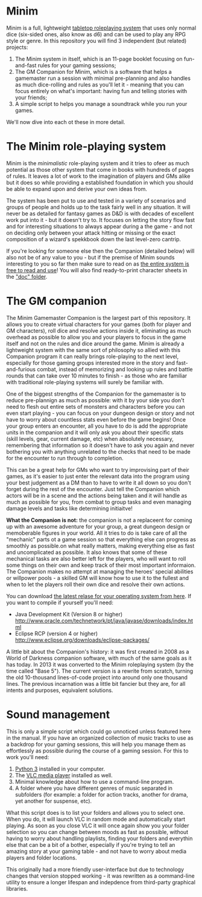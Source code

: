 # Minim

Minim is a full, lightweight [tabletop roleplaying system](https://en.wikipedia.org/wiki/Tabletop_role-playing_game) that uses only normal dice (six-sided ones, also know as d6) and can be used to play any RPG style or genre. In this repository you will find 3 independent (but related) projects:

1. The Minim system in itself, which is an 11-page booklet focusing on fun-and-fast rules for your gaming sessions;
2. The GM Companion for Minim, which is a software that helps a gamemaster run a session with minimal pre-planning and also handles as much dice-rolling and rules as you'll let it - meaning that you can focus entirely on what's important: having fun and telling stories with your friends;
3. A simple script to helps you manage a soundtrack while you run your games.

We'll now dive into each ot these in more detail.

# The Minim role-playing system

Minim is the *minimalistic* role-playing system and it tries to ofeer as much potential as those other system that come in books with hundreds of pages of rules. It leaves a lot of work to the imagination of players and GMs alike but it does so while providing a established foundation in which you should be able to expand upon and derive your own ideas from.

The system has been put to use and tested in a variety of scenarios and groups of people and holds up to the task fairly well in any situation. It will never be as detailed for fantasy games as D&D is with decades of excellent work put into it - but it doesn't try to. It focuses on letting the story flow fast and for interesting situations to always appear during a the game - and not on deciding only between your attack hitting or missing or the exact composition of a wizard's spekkbook down the last level-zero cantrip.

If you're looking for someone else then the Companion (detailed below) will also not be of any value to you - but if the premise of Minim sounds interesting to you so far then make sure to read on as [the entire system is free to read  and use](https://github.com/tukkek/minim/raw/master/doc/minim.pdf)! You will also find ready-to-print character sheets in the ["doc" folder](https://github.com/tukkek/minim/tree/master/doc).

# The GM companion

The Minim Gamemaster Companion is the largest part of this repository. It allows you to create virtual characters for your games (both for player and GM characters), roll dice and resolve actions inside it, eliminating as much overhead as possible to allow you and your players to focus in the game itself and not on the rules and dice around the game. Minim is already a lightweight system with the same sort of philosophy so allied with this Companion program it can really brings role-playing to the next level, especially for those gaming groups interested more in the story and fast-and-furious combat, instead of memorizing and looking up rules and battle rounds that can take over 10 minutes to finish - as those who are familiar with traditional role-playing systems will surely be familiar with.

One of the biggest strengths of the Companion for the gamemaster is to reduce pre-plannign as much as possible: with it by your side you don't need to flesh out entire sets of monsters and characters before you can even start playing - you can focus on your dungeon design or story and not have to worry about countless stats even before the game begins! Once your group enters an encounter, all you have to do is add the appropriate units in the companion and it will only ask you about their specific stats (skill levels, gear, current damage, etc) when absolutely necessary, remembering that information so it doesn't have to ask you again and never bothering you with anything unrelated to the checks that need to be made for the encounter to run through to completion. 

This can be a great help for GMs who want to try improvising part of their games, as it's easier to just enter the relevant data into the program using your best judgement as a DM than to have to write it all down so you don't forget during the rest of the encounter. Just tell the Companion which actors will be in a scene and the actions being taken and it will handle as much as possible for you, from combat to group tasks and even managing damage levels and tasks like determining initiaitve!

**What the Companion is not:** the companion is not a replaceent for coming up with an awesome adventure for your group, a great dungeon design or memoberable figures in your world. All it tries to do is take care of all the "mechanic" parts ot a game session so that everything else can progress as smoothly as possible.on what really matters, making everything else as fast and uncomplicated as possible. It also knows that some of these mechanical tasks are also better left for the players, who will want to roll some things on their own and keep track of their most important informaion. The Companion makes no attempt at managing the heroes' special abilities or willpower pools - a skilled GM will know how to use it to the fullest and when to let the players roll their own dice and resolve their own actions.

You can download [the latest relase for your operating system from here](https://github.com/tukkek/minim/releases). If you want to compile if yourself you'll need:

* Java Development Kit (Version 8 or higher) http://www.oracle.com/technetwork/pt/java/javase/downloads/index.html
* Eclipse RCP (version 4 or higher) http://www.eclipse.org/downloads/eclipse-packages/

A little bit about the Companion's history: it was first created in 2008 as a World of Darkness companion software, with much of the same goals as it has today. In 2013 it was converted to the Minim roleplaying system (by the time called "Base 5"). The current version is a rewrite from scratch, turning the old 10-thousand lines-of-code project into around only one thousand lines. The previous incarnation was a little bit fancier but they are, for all intents and purposes, equivalent solutions.

# Sound management

This is only a simple script which could go unnoticed unless featured here in the manual. If you have an organized collection of music tracks to use as a backdrop for your gaming sessions, this will help you manage them as effortlessly as possible during the course of a gaming session. For this to work you'll need:

1. [Python 3](https://www.python.org/downloads/) installed in your computer.
2. The [VLC media player](https://www.videolan.org/vlc/) installed as well.
3. Minimal knowledge about how to use a command-line program.
4. A folder where you have different genres of music separated in subfolders (for example: a folder for action tracks, another for drama, yet another for suspense, etc).

What this script does is to list your folders and allows you to select one. When you do, it will launch VLC in random mode and automatically start playing. As soon as you close VLC it will once again show you your folder selection so you can change between moods as fast as possible, without having to worry about handling playlists, finding your folders and everythin else that can be a bit of a bother, especially if you're trying to tell an amazing story at your gaming table - and not have to worry about media players and folder locations.

This originally had a more friendly user-interface but due to technology changes that version stopped working - it was rewritten as a oommand-line utility to ensure a longer lifespan and indepdence from third-party graphical libraries.
